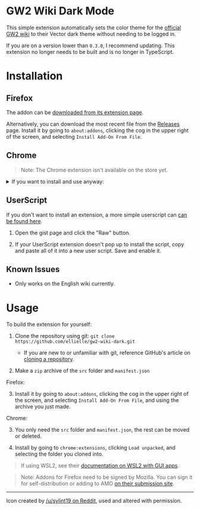 # GW2 Wiki Dark Mode

This simple extension automatically sets the color theme for the [official GW2 wiki](https://wiki.guildwars2.com/wiki/Main_Page) to their Vector dark theme without needing to be logged in.

If you are on a version lower than `0.3.0`, I recommend updating. This extension no longer needs to be built and is no longer in TypeScript.
<br>

# Installation

## Firefox

The addon can be [downloaded from its extension page](https://addons.mozilla.org/en-US/firefox/addon/gw2-wiki-dark-mode/).

Alternatively, you can download the most recent file from the [Releases](https://github.com/ellielle/gw2-wiki-dark/releases) page. Install it by going to `about:addons`, clicking the cog in the upper right of the screen, and selecting `Install Add-On From File`.

## Chrome

> Note: The Chrome extension isn't available on the store yet.

<details>
<summary>If you want to install and use anyway:</summary>
<br>

1. Download the most current release, make sure to download `gw2-wiki-dark-chrome.zip`. Extract the files into an empty folder.

2. In Chrome, go to `chrome://extensions` in your browser. In the top right, enable Developer Mode, and click "Load Unpacked Extension". Select the folder holding the files.

3. After installation, make sure the extension is enabled. Reload any GW2 Wiki pages currently open.

4. You may delete the folder and `.zip` file now.
</details>

## UserScript

If you don't want to install an extension, a more simple userscript can [can be found here](https://gist.github.com/ellielle/e9182e1822d089122db9c8f6981f4ba5).

1. Open the gist page and click the "Raw" button.

2. If your UserScript extension doesn't pop up to install the script, copy and paste all of it into a new user script. Save and enable it.

## Known Issues

- Only works on the English wiki currently.

# Usage

To build the extension for yourself:

1. Clone the repository using git: `git clone https://github.com/ellielle/gw2-wiki-dark.git`

   - If you are new to or unfamiliar with git, reference GitHub's article on [cloning a repository](https://help.github.com/en/articles/cloning-a-repository).

2. Make a `zip` archive of the `src` folder and `manifest.json`

Firefox:

3. Install it by going to `about:addons`, clicking the cog in the upper right of the screen, and selecting `Install Add-On From File`, and using the archive you just made.

Chrome:

3. You only need the `src` folder and `manifest.json`, the rest can be moved or deleted.

4. Install by going to `chrome:extensions`, clicking `Load unpacked`, and selecting the folder you cloned into.

> If using WSL2, see their [documentation on WSL2 with GUI apps](https://learn.microsoft.com/en-us/windows/wsl/tutorials/gui-apps).

> Note: Addons for Firefox need to be signed by Mozilla. You can sign it for self-distribution or adding to AMO [on their submission site](https://addons.mozilla.org/en-US/developers/addon/submit/distribution).

---

Icon created by [/u/sylint19 on Reddit](https://www.reddit.com/r/Guildwars2/comments/cy7h5l/guild_wars_2_icebrood_saga_desktop_icons/), used and altered with permission.

